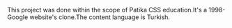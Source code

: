 This project was done within the scope of Patika CSS education.It's a 1998-Google website's clone.The content language is Turkish.
